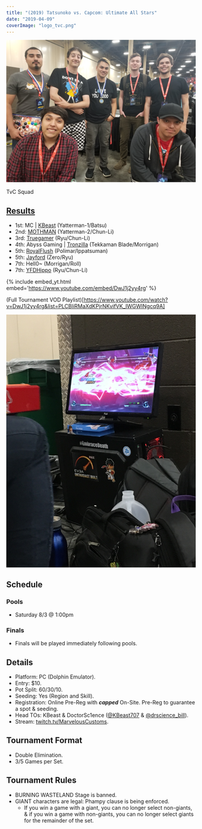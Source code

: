 ```yaml
---
title: "(2019) Tatsunoko vs. Capcom: Ultimate All Stars"
date: "2019-04-09"
coverImage: "logo_tvc.png"
---
```


![](/uploads/tvc-squad-1.jpg)

TvC Squad

## [Results](https://smash.gg/tournament/animevo-2019/events/tatsunoko-vs-capcom-ultimate-all-stars/overview)

- 1st: MC \| [KBeast](@kbeast707) (Yatterman-1/Batsu)
- 2nd: [MOTHMAN](@LGrinta) (Yatterman-2/Chun-Li)
- 3rd: [Truegamer](@Truegam3r) (Ryu/Chun-Li)
- 4th: Abyss Gaming \| [Tronzilla](@Tronzilla666) (Tekkaman Blade/Morrigan)
- 5th: [RoyalFlush](@EdwardValdez) (Polimar/Ippatsuman)
- 5th: [Jayford](@HL_Jayford) (Zero/Ryu)
- 7th: Hell0~ (Morrigan/Roll)
- 7th: [YFDHippo](@YFDHippo) (Ryu/Chun-Li)

{% include embed_yt.html embed='https://www.youtube.com/embed/DwJ1j2yy4rg' %}

(Full Tournament VOD Playlist)[https://www.youtube.com/watch?v=DwJ1j2yy4rg&list=PLCBliRMaXdKPjrNKvifVK_IWGWINgcq9A]

![](/uploads/image0.jpg)

## Schedule

### Pools

- Saturday 8/3 @ 1:00pm

### Finals

- Finals will be played immediately following pools.

## Details

- Platform: PC (Dolphin Emulator).
- Entry: $10.
- Pot Split: 60/30/10.
- Seeding: Yes (Region and Skill).
- Registration: Online Pre-Reg with **_capped_** On-Site. Pre-Reg to guarantee a spot & seeding.
- Head TOs: KBeast & DoctorSc1ence ([@KBeast707](https://twitter.com/KBeast707) & [@drscience\_bill](https://twitter.com/drscience_bill)).
- Stream: [twitch.tv/MarvelousCustoms](https://twitch.tv/MarvelousCustoms).

## Tournament Format

- Double Elimination.
- 3/5 Games per Set.

## Tournament Rules

- BURNING WASTELAND Stage is banned.
- GIANT characters are legal: Phampy clause is being enforced.
    - If you win a game with a giant, you can no longer select non-giants, & if you win a game with non-giants, you can no longer select giants for the remainder of the set.
